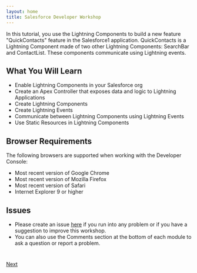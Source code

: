 ```yaml
---
layout: home
title: Salesforce Developer Workshop
---
```

In this tutorial, you use the Lightning Components to build a new feature "QuickContacts" feature in the Salesforce1 application. QuickContacts is a Lightning Component made of two other Lightning Components: SearchBar and ContactList. These components communicate using Lightning events.


## What You Will Learn

- Enable Lightning Components in your Salesforce org
- Create an Apex Controller that exposes data and logic to Lightning Applications
- Create Lightning Components
- Create Lightning Events
- Communicate between Lightning Components using Lightning Events
- Use Static Resources in Lightning Components



## Browser Requirements

The following browsers are supported when working with the Developer Console:

  - Most recent version of Google Chrome
  - Most recent version of Mozilla Firefox
  - Most recent version of Safari
  - Internet Explorer 9 or higher

## Issues

- Please create an issue [here](https://github.com/ccoenraets/salesforce-lightning-tutorial/issues) if you run
into any problem or if you have a suggestion to improve this workshop.
- You can also use the Comments section at the bottom of each module to ask a question or report a problem.


<div class="row" style="margin-top:40px;">
<div class="col-sm-12">
<a href="create-developer-edition.html" class="btn btn-default pull-right">Next <i class="glyphicon glyphicon-chevron-right"></i></a>
</div>
</div>
